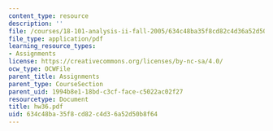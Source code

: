 ```yaml
---
content_type: resource
description: ''
file: /courses/18-101-analysis-ii-fall-2005/634c48ba35f8cd82c4d36a52d50b8f64_hw36.pdf
file_type: application/pdf
learning_resource_types:
- Assignments
license: https://creativecommons.org/licenses/by-nc-sa/4.0/
ocw_type: OCWFile
parent_title: Assignments
parent_type: CourseSection
parent_uid: 1994b8e1-18bd-c3cf-face-c5022ac02f27
resourcetype: Document
title: hw36.pdf
uid: 634c48ba-35f8-cd82-c4d3-6a52d50b8f64
---
```

